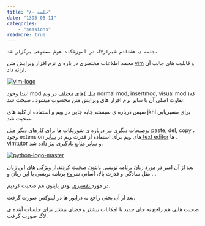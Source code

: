 ```yaml
---
title: "جلسه ۸۰"
date: "1395-08-11"
categories:
    - "sessions"
readmore: true
---
```

    جلسه ی هشتادم شیرازلاگ در آموزشگاه هوش مصنوعی برگزار شد،

محمد اطلاعات مختصری در باره ی نرم افزار ویرایش متن [vim](http://www.vim.org/)
و قابلیت های جالب آن ارائه داد.

[![vim-logo](../../img/c6416bea-fdbb-11e6-86dd-a088b4d860141488289360.8267188.png)](img/c6416bea-fdbb-11e6-86dd-a088b4d860141488289360.8267188.png)

ابتدا وجود mod های مختلف در ویم( مثل normal mod, insertmod, visual mod )که
تفاوت اصلی آن با سایر نرم افزار های ویرایش متن محسوب میشود ، صبحت شد.

سپس درباره ی سیستم جابه جایی در ویم و استفاده از کلید های jkhl برای مسیریابی
صحبت شد.

توضیحات دیگری نیز درباره ی شورتکات ها برای کارهای دیگر مثل paste, del, copy ،
وجود extension های ویم برای استفاده از قدرت ویم در [سایر text
editor](http://stackoverflow.com/questions/700186/text-editors-with-vim-mode)
ها ، vimtutor و [سایر منابع یادگیری](http://www.openvim.com/) نیز داده شد.

[![python-logo-master](../../img/c6416f28-fdbb-11e6-86dd-a088b4d860141488289360.8267822.png)](img/c6416f28-fdbb-11e6-86dd-a088b4d860141488289360.8267822.png)

بعد از آن امیر در مورد زبان برنامه نویسی پایتون صحبت کردند.از ویژگی های این
زبان مثل سادگی و قدرت بالا‌، آسانی شروع برنامه نویسی با این زبان و …

در مورد[ تفسیری](https://en.wikipedia.org/wiki/Interpreted_language) بودن
پایتون هم صحبت کردیم.

بعد از آن بحثی راجع به درایور ها در لینوکس صورت گرفت.

صحبت هایی هم راجع به جای جدید با امکانات بیشتر و فضای بیشتر برای جلسات آینده ی
لاگ صورت گرفت.
